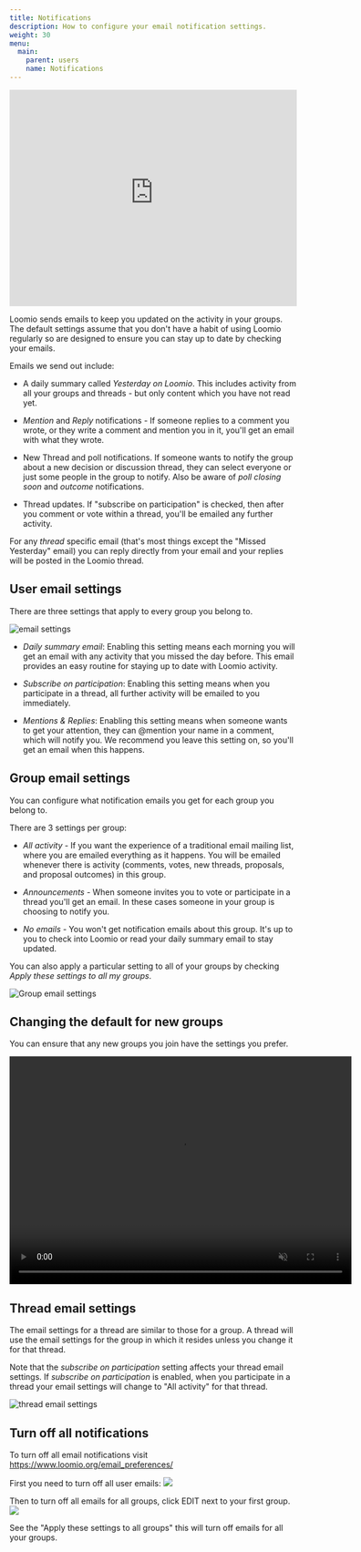 ```yaml
---
title: Notifications
description: How to configure your email notification settings.
weight: 30
menu:
  main:
    parent: users
    name: Notifications
---
```


<iframe width="100%" height="380px" src="https://www.youtube-nocookie.com/embed/np02ObWLpJM" frameborder="0" allowfullscreen></iframe>

Loomio sends emails to keep you updated on the activity in your groups. The default settings assume that you don't have a habit of using Loomio regularly so are designed to ensure you can stay up to date by checking your emails.

Emails we send out include:

- A daily summary called _Yesterday on Loomio_. This includes activity from all your groups and threads - but only content which you have not read yet.

- _Mention_ and _Reply_ notifications - If someone replies to a comment you wrote, or they write a comment and mention you in it, you'll get an email with what they wrote.

- New Thread and poll notifications. If someone wants to notify the group about a new decision or discussion thread, they can select everyone or just some people in the group to notify. Also be aware of _poll closing soon_ and _outcome_ notifications.

- Thread updates. If "subscribe on participation" is checked, then after you comment or vote within a thread, you'll be emailed any further activity.

For any _thread_ specific email (that's most things except the "Missed Yesterday" email) you can reply directly from your email and your replies will be posted in the Loomio thread.

## User email settings

There are three settings that apply to every group you belong to.

![email settings](user_email_settings.png)

* _Daily summary email_: Enabling this setting means each morning you will get an email with any activity that you missed the day before. This email provides an easy routine for staying up to date with Loomio activity.

* _Subscribe on participation_: Enabling this setting means when you participate in a thread, all further activity will be emailed to you immediately.

* _Mentions & Replies_: Enabling this setting means when someone wants to get your attention, they can @mention your name in a comment, which will notify you. We recommend you leave this setting on, so you'll get an email when this happens.

## Group email settings

You can configure what notification emails you get for each group you belong to.

There are 3 settings per group:

- _All activity_ - If you want the experience of a traditional email mailing list, where you are emailed everything as it happens. You will be emailed whenever there is activity (comments, votes, new threads, proposals, and proposal outcomes) in this group.

- _Announcements_ - When someone invites you to vote or participate in a thread you'll get an email. In these cases someone in your group is choosing to notify you.

- _No emails_ - You won't get notification emails about this group. It's up to you to check into Loomio or read your daily summary email to stay updated.

You can also apply a particular setting to all of your groups by checking *Apply these settings to all my groups*.

![Group email settings](group_email_settings.png)

## Changing the default for new groups
You can ensure that any new groups you join have the settings you prefer.

<video width="600" height="400" playsinline muted loop controls>
<source src="set_default_group_email_settings.mp4" type="video/mp4">
</video>

## Thread email settings

The email settings for a thread are similar to those for a group. A thread will use the email settings for the group in which it resides unless you change it for that thread.

Note that the _subscribe on participation_ setting affects your thread email settings. If _subscribe on participation_ is enabled, when you participate in a thread your email settings will change to "All activity" for that thread.

![thread email settings](thread_email_settings.png)


## Turn off all notifications

To turn off all email notifications visit https://www.loomio.org/email_preferences/

First you need to turn off all user emails:
![](user_email_settings_off.png)

Then to turn off all emails for all groups, click EDIT next to your first group.
![](group_email_settings_off.png)

See the "Apply these settings to all groups" this will turn off emails for all your groups.
